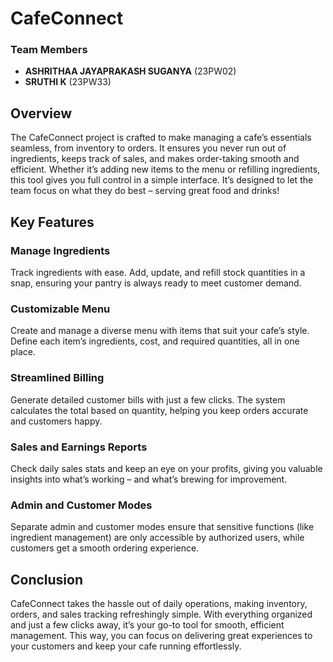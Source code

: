 # CafeConnect

### Team Members
- **ASHRITHAA JAYAPRAKASH SUGANYA** (23PW02)
- **SRUTHI K** (23PW33)

## Overview
The CafeConnect project is crafted to make managing a cafe’s essentials seamless, from inventory to orders. It ensures you never run out of ingredients, keeps track of sales, and makes order-taking smooth and efficient. Whether it’s adding new items to the menu or refilling ingredients, this tool gives you full control in a simple interface. It’s designed to let the team focus on what they do best – serving great food and drinks!

## Key Features

### Manage Ingredients
Track ingredients with ease. Add, update, and refill stock quantities in a snap, ensuring your pantry is always ready to meet customer demand.

### Customizable Menu
Create and manage a diverse menu with items that suit your cafe’s style. Define each item’s ingredients, cost, and required quantities, all in one place.

### Streamlined Billing
Generate detailed customer bills with just a few clicks. The system calculates the total based on quantity, helping you keep orders accurate and customers happy.

### Sales and Earnings Reports
Check daily sales stats and keep an eye on your profits, giving you valuable insights into what’s working – and what’s brewing for improvement.

### Admin and Customer Modes
Separate admin and customer modes ensure that sensitive functions (like ingredient management) are only accessible by authorized users, while customers get a smooth ordering experience.

## Conclusion
CafeConnect takes the hassle out of daily operations, making inventory, orders, and sales tracking refreshingly simple. With everything organized and just a few clicks away, it’s your go-to tool for smooth, efficient management. This way, you can focus on delivering great experiences to your customers and keep your cafe running effortlessly.
